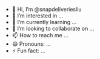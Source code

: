 - 👋 Hi, I’m @snapdeliveriesliu
- 👀 I’m interested in ...
- 🌱 I’m currently learning ...
- 💞️ I’m looking to collaborate on ...
- 📫 How to reach me ...
- 😄 Pronouns: ...
- ⚡ Fun fact: ...

<!---
snapdeliveriesliu/snapdeliveriesliu is a ✨ special ✨ repository because its `README.md` (this file) appears on your GitHub profile.
You can click the Preview link to take a look at your changes.
--->
